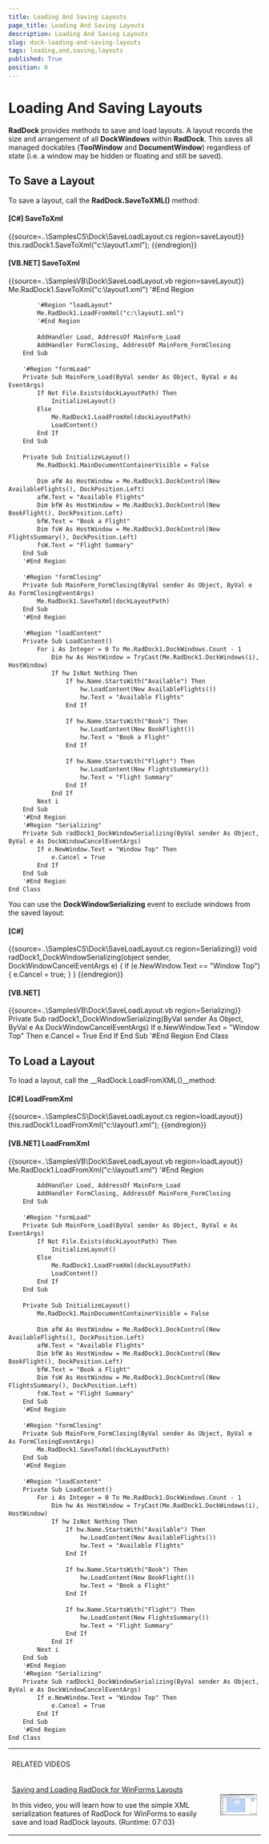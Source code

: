 ```yaml
---
title: Loading And Saving Layouts
page_title: Loading And Saving Layouts
description: Loading And Saving Layouts
slug: dock-loading-and-saving-layouts
tags: loading,and,saving,layouts
published: True
position: 0
---
```


# Loading And Saving Layouts



__RadDock__ provides methods to save and load layouts. A layout
        records the size and arrangement of all __DockWindows__ within
        __RadDock__. This saves all managed dockables
        (__ToolWindow__ and __DocumentWindow__) regardless of
        state (i.e. a window may be hidden or floating and still be saved). 
      

## To Save a Layout

To save a layout, call the __RadDock.SaveToXML()__ method:
        

#### __[C#] SaveToXml__

{{source=..\SamplesCS\Dock\SaveLoadLayout.cs region=saveLayout}}
	            this.radDock1.SaveToXml("c:\\layout1.xml");
	{{endregion}}



#### __[VB.NET] SaveToXml__

{{source=..\SamplesVB\Dock\SaveLoadLayout.vb region=saveLayout}}
	        Me.RadDock1.SaveToXml("c:\layout1.xml")
	        '#End Region
	
	        '#Region "loadLayout"
	        Me.RadDock1.LoadFromXml("c:\layout1.xml")
	        '#End Region
	
	        AddHandler Load, AddressOf MainForm_Load
	        AddHandler FormClosing, AddressOf MainForm_FormClosing
	    End Sub
	
	    '#Region "formLoad"
	    Private Sub MainForm_Load(ByVal sender As Object, ByVal e As EventArgs)
	        If Not File.Exists(dockLayoutPath) Then
	            InitializeLayout()
	        Else
	            Me.RadDock1.LoadFromXml(dockLayoutPath)
	            LoadContent()
	        End If
	    End Sub
	
	    Private Sub InitializeLayout()
	        Me.RadDock1.MainDocumentContainerVisible = False
	
	        Dim afW As HostWindow = Me.RadDock1.DockControl(New AvailableFlights(), DockPosition.Left)
	        afW.Text = "Available Flights"
	        Dim bfW As HostWindow = Me.RadDock1.DockControl(New BookFlight(), DockPosition.Left)
	        bfW.Text = "Book a Flight"
	        Dim fsW As HostWindow = Me.RadDock1.DockControl(New FlightsSummary(), DockPosition.Left)
	        fsW.Text = "Flight Summary"
	    End Sub
	    '#End Region
	
	    '#Region "formClosing"
	    Private Sub MainForm_FormClosing(ByVal sender As Object, ByVal e As FormClosingEventArgs)
	        Me.RadDock1.SaveToXml(dockLayoutPath)
	    End Sub
	    '#End Region
	
	    '#Region "loadContent"
	    Private Sub LoadContent()
	        For i As Integer = 0 To Me.RadDock1.DockWindows.Count - 1
	            Dim hw As HostWindow = TryCast(Me.RadDock1.DockWindows(i), HostWindow)
	            If hw IsNot Nothing Then
	                If hw.Name.StartsWith("Available") Then
	                    hw.LoadContent(New AvailableFlights())
	                    hw.Text = "Available Flights"
	                End If
	
	                If hw.Name.StartsWith("Book") Then
	                    hw.LoadContent(New BookFlight())
	                    hw.Text = "Book a Flight"
	                End If
	
	                If hw.Name.StartsWith("Flight") Then
	                    hw.LoadContent(New FlightsSummary())
	                    hw.Text = "Flight Summary"
	                End If
	            End If
	        Next i
	    End Sub
	    '#End Region
	    '#Region "Serializing"
	    Private Sub radDock1_DockWindowSerializing(ByVal sender As Object, ByVal e As DockWindowCancelEventArgs)
	        If e.NewWindow.Text = "Window Top" Then
	            e.Cancel = True
	        End If
	    End Sub
	    '#End Region
	End Class
	



You can use the __DockWindowSerializing__ event to exclude windows from the saved layout:
        

#### __[C#]__

{{source=..\SamplesCS\Dock\SaveLoadLayout.cs region=Serializing}}
	        void radDock1_DockWindowSerializing(object sender, DockWindowCancelEventArgs e)
	        {
	            if (e.NewWindow.Text == "Window Top")
	            {
	                e.Cancel = true;
	            }
	        }
	{{endregion}}



#### __[VB.NET]__

{{source=..\SamplesVB\Dock\SaveLoadLayout.vb region=Serializing}}
	    Private Sub radDock1_DockWindowSerializing(ByVal sender As Object, ByVal e As DockWindowCancelEventArgs)
	        If e.NewWindow.Text = "Window Top" Then
	            e.Cancel = True
	        End If
	    End Sub
	    '#End Region
	End Class
	



## To Load a Layout

To load a layout, call the __RadDock.LoadFromXML()__method:
        

#### __[C#] LoadFromXml__

{{source=..\SamplesCS\Dock\SaveLoadLayout.cs region=loadLayout}}
	            this.radDock1.LoadFromXml("c:\\layout1.xml");
	{{endregion}}



#### __[VB.NET] LoadFromXml__

{{source=..\SamplesVB\Dock\SaveLoadLayout.vb region=loadLayout}}
	        Me.RadDock1.LoadFromXml("c:\layout1.xml")
	        '#End Region
	
	        AddHandler Load, AddressOf MainForm_Load
	        AddHandler FormClosing, AddressOf MainForm_FormClosing
	    End Sub
	
	    '#Region "formLoad"
	    Private Sub MainForm_Load(ByVal sender As Object, ByVal e As EventArgs)
	        If Not File.Exists(dockLayoutPath) Then
	            InitializeLayout()
	        Else
	            Me.RadDock1.LoadFromXml(dockLayoutPath)
	            LoadContent()
	        End If
	    End Sub
	
	    Private Sub InitializeLayout()
	        Me.RadDock1.MainDocumentContainerVisible = False
	
	        Dim afW As HostWindow = Me.RadDock1.DockControl(New AvailableFlights(), DockPosition.Left)
	        afW.Text = "Available Flights"
	        Dim bfW As HostWindow = Me.RadDock1.DockControl(New BookFlight(), DockPosition.Left)
	        bfW.Text = "Book a Flight"
	        Dim fsW As HostWindow = Me.RadDock1.DockControl(New FlightsSummary(), DockPosition.Left)
	        fsW.Text = "Flight Summary"
	    End Sub
	    '#End Region
	
	    '#Region "formClosing"
	    Private Sub MainForm_FormClosing(ByVal sender As Object, ByVal e As FormClosingEventArgs)
	        Me.RadDock1.SaveToXml(dockLayoutPath)
	    End Sub
	    '#End Region
	
	    '#Region "loadContent"
	    Private Sub LoadContent()
	        For i As Integer = 0 To Me.RadDock1.DockWindows.Count - 1
	            Dim hw As HostWindow = TryCast(Me.RadDock1.DockWindows(i), HostWindow)
	            If hw IsNot Nothing Then
	                If hw.Name.StartsWith("Available") Then
	                    hw.LoadContent(New AvailableFlights())
	                    hw.Text = "Available Flights"
	                End If
	
	                If hw.Name.StartsWith("Book") Then
	                    hw.LoadContent(New BookFlight())
	                    hw.Text = "Book a Flight"
	                End If
	
	                If hw.Name.StartsWith("Flight") Then
	                    hw.LoadContent(New FlightsSummary())
	                    hw.Text = "Flight Summary"
	                End If
	            End If
	        Next i
	    End Sub
	    '#End Region
	    '#Region "Serializing"
	    Private Sub radDock1_DockWindowSerializing(ByVal sender As Object, ByVal e As DockWindowCancelEventArgs)
	        If e.NewWindow.Text = "Window Top" Then
	            e.Cancel = True
	        End If
	    End Sub
	    '#End Region
	End Class
	


<table><th><tr><td>

RELATED VIDEOS</td><td></td></tr></th><tr><td>

[Saving and Loading RadDock for WinForms Layouts](http://tv.telerik.com/watch/winforms/raddock/saving-loading-raddock-winforms-layouts)

In this video, you will learn how to use the simple XML serialization features of RadDock for WinForms to easily save and load RadDock layouts.
                (Runtime: 07:03)
              </td><td>

![dock-loading-and-saving-layouts 001](images/dock-loading-and-saving-layouts001.png)</td></tr></table>
